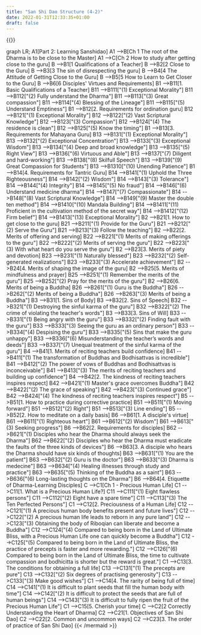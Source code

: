 ```yaml
---
title: "San Shi Dao Structure (4-2)"
date: 2022-01-31T12:33:35+01:00
draft: false
---
```


{{<mermaid align="left">}}

graph LR;
    A1[Part 2: Learning Sanshidao]
    A1 -->B[Ch 1 The root of the Dharma is to be close to the Master]
    A1 -->C[Ch 2 How to study after getting close to the guru]
    B -->B1[1 Qualifications of a Teacher]
    B -->B2[2 Close to the Guru]
    B -->B3[3 The sin of disrespecting the guru]
    B -->B4[4 The Attitude of Getting Close to the Guru]
    B -->B5[5 How to Learn to Get Closer to the Guru]
    B -->B6[6 Disciples' Virtues and Requirements]
    B1 -->B11[1. Basic Qualifications of a Teacher]
    B11 -->B111["(1) Exceptional Morality"]
    B11 -->B112["(2) Fully understand the Dharma"]
    B11 -->B113["(3) Great compassion"]
    B11 -->B114["(4) Blessing of the Lineage"]
    B11 -->B115["(5) Understand Emptiness"]
    B1 -->B12[2. Requirements for ordination guru]
    B12 -->B121["(1) Exceptional Morality"]
    B12 -->B122["(2) Vast Scriptural Knowledge"]
    B12 -->B123["(3) Compassion"]
    B12 -->B124["(4) The residence is clean"]
    B12 -->B125["(5) Know the timing"]
    B1 -->B13[3. Requirements for Mahayana Guru]
    B13 -->B131["(1) Exceptional Morality"]
    B13 -->B132["(2) Exceptional Concentration"]
    B13 -->B133["(3) Exceptional Wisdom"]
    B13 -->B134["(4) Deep and broad knowledge"]
    B13 -->B135["(5) Right View"]
    B13 -->B136["(6) Virtuous and Able"]
    B13 -->B137["(7) Diligent and hard-working"]
    B13 -->B138["(8) Skilfull Speech"]
    B13 -->B139["(9) Great Compassion for Students"]
    B13 -->B1310["(10) Unending Patience"]
    B1 -->B14[4. Requirements for Tantric Guru]
    B14 -->B141["(1) Uphold the Three Righteousness"]
    B14 -->B142["(2) Wisdom"]
    B14 -->B143["(3) Tolerance"]
    B14 -->B144["(4) Integrity"]
    B14 -->B145["(5) No fraud"]
    B14 -->B146["(6) Understand medicine dharma"]
    B14 -->B147["(7) Compassionate"]
    B14 -->B148["(8) Vast Scriptural Knowledge"]
    B14 -->B149["(9) Master the double ten method"]
    B14 -->B1410["(10) Mandala Building"]
    B14 -->B1411["(11) Proficient in the cultivation method of the secret way"]
    B14 -->B1412["(12) Firm belief"]
    B14 -->B1413["(13) Exceptional Morality"]
    B2 -->B21[1. How to get close to the guru]
    B21 -->B211["(1) Provide for the Guru"]
    B21 -->B212["(2) Serve the Guru"]
    B21 -->B213["(3) Follow the teaching"]
    B2 -->B22[2. Merits of offering and serving]
    B22 -->B221["(1) Merits of making offerings to the guru"]
    B22 -->B222["(2) Merits of serving the guru"]
    B22 -->B223["(3) With what heart do you serve the guru"]
    B2 -->B23[3. Merits of piety and devotion]
    B23 -->B231["(1) Naturally blessed"]
    B23 -->B232["(2) Self-generated realizations"]
    B23 -->B233["(3) Accelerate achievement"]
    B2 -->B24[4. Merits of shaping the image of the guru]
    B2 -->B25[5. Merits of mindfulness and prayer]
    B25 -->B251["(1) Remember the merits of the guru"]
    B25 -->B252["(2) Pray for the merits of the guru"]
    B2 -->B26[6. Merits of being a Buddha]
    B26 -->B261["(1) Guru is the Buddha"]
    B26 -->B262["(2) Merits of being a Buddha"]
    B26 -->B263["(3) Merits of being a Buddha"]
    B3 -->B31[1. Sins of Body]
    B3 -->B32[2. Sins of Speech]
    B32 -->B321["(1) Destroying the sinful karma of the guru"]
    B32 -->B322["(2) The crime of violating the teacher's words"]
    B3 -->B33[3. Sins of Will]
    B33 -->B331["(1) Being angry with the guru"]
    B33 -->B332["(2) Finding fault with the guru"]
    B33 -->B333["(3) Seeing the guru as an ordinary person"]
    B33 -->B334["(4) Despising the guru"]
    B33 -->B335["(5) Sins that make the guru unhappy"]
    B33 -->B336["(6) Misunderstanding the teacher’s words and deeds"]
    B33 -->B337["(7) Unequal treatment of the sinful karma of the guru"]
    B4 -->B41[1. Merits of reciting teachers build confidence]
    B41 -->B411["(1) The transformation of Buddhas and Bodhisattvas is incredible"]
    B41 -->B412["(2) The power of vows of Buddhas and Bodhisattvas is inconceivable"]
    B41 -->B413["(3) The merits of reciting teachers and building up confidence"]
    B4 -->B42[2. The kindness of reciting teachers inspires respect]
    B42 -->B421["(1) Master's grace overcomes Buddha"]
    B42 -->B422["(2) The grace of speaking"]
    B42 -->B423["(3) Continued grace"]
    B42 -->B424["(4) The kindness of reciting teachers inspires respect"]
    B5 -->B51[1. How to practice during corrective practice]
    B51 -->B511["(1) Moving forward"]
    B51 -->B512["(2) Right"]
    B51 -->B513["(3) Line ending"]
    B5 -->B52[2. How to meditate on a daily basis]
    B6 -->B61[1. A disciple's virtue]
    B61 -->B611["(1) Righteous heart"]
    B61 -->B612["(2) Wisdom"]
    B61 -->B613["(3) Seeking progress"]
    B6 -->B62[2. Requirements for disciples]
    B62 -->B621["(1) Disciples who hear the Dharma should always seek the Dharma"]
    B62 -->B622["(2) Disciples who hear the Dharma must eradicate the faults of the three kinds of devices"]
    B6 -->B63[3. A disciple who hears the Dharma should have six kinds of thoughts]
    B63 -->B631["(1) You are the patient"]
    B63 -->B632["(2) Guru is the doctor"]
    B63 -->B633["(3) Dharma is medecine"]
    B63 -->B634["(4) Healing illnesses through study and practice"]
    B63 -->B635["(5) Thinking of the Buddha as a saint"]
    B63 -->B636["(6) Long-lasting thoughts on the Dharma"]
    B6 -->B64[4. Etiquette of Dharma-Learning Disciples]
    C -->C1[Ch 1 - Precious Human Life]
    C1 -->C11[1. What is a Precious Human Life?]
    C11 -->C111["(1) Eight flawless persons"]
    C11 -->C112["(2) Eight have a spare time"]
    C11 -->C113["(3) The Ten Perfected Persons"]
    C1 -->C12[2. Preciousness of a Human Life]
    C12 -->C121["(1) A precious human body benefits present and future lives"]
    C12 -->C122["(2) A precious human life leads to reborn in any pure land"]
    C12 -->C123["(3) Obtaining the body of Riboqian can liberate and become a Buddha"]
    C12 -->C124["(4) Compared to being born in the Land of Ultimate Bliss, with a Precious Human Life one can quickly become a Buddha"]
    C12 -->C125["(5) Compared to being born in the Land of Ultimate Bliss, the practice of precepts is faster and more rewarding."]
    C12 -->C126["(6) Compared to being born in the Land of Ultimate Bliss, the time to cultivate compassion and bodhicitta is shorter but the reward is great."]
    C1 -->C13[3. The conditions for obtaining a full life]
    C13 -->C131["(1) The precepts are pure"]
    C13 -->C132["(2) Six degrees of practising generosity"]
    C13 -->C133["(3) Make good wishes"]
    C1 -->C14[4. The rarity of being full of time]
    C14 -->C141["(1) It is difficult to plant seeds that fill the human body with time"]
    C14 -->C142["(2) It is difficult to protect the seeds that are full of human beings"]
    C14 -->C143["(3) It is difficult to fully ripen the fruit of the Precious Human Life"]
    C1 -->C15[5. Cherish your time]
    C -->C2[2 Correctly Understanding the Heart of Dharma]
    C2 -->C21[1. Objectives of San Shi Dao]
    C2 -->C22[2. Common and uncommon ways]
    C2 -->C23[3. The order of practice of San Shi Dao]
{{< /mermaid >}}
